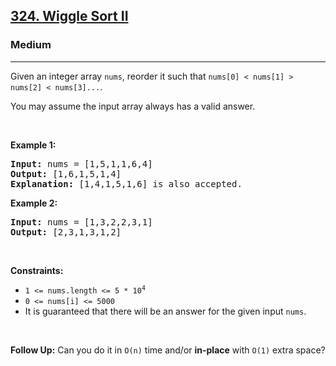<h2><a href="https://leetcode.com/problems/wiggle-sort-ii/">324. Wiggle Sort II</a></h2><h3>Medium</h3><hr><div><p>Given an integer array <code>nums</code>, reorder it such that <code>nums[0] &lt; nums[1] &gt; nums[2] &lt; nums[3]...</code>.</p>

<p>You may assume the input array always has a valid answer.</p>

<p>&nbsp;</p>
<p><strong class="example">Example 1:</strong></p>

<pre><strong>Input:</strong> nums = [1,5,1,1,6,4]
<strong>Output:</strong> [1,6,1,5,1,4]
<strong>Explanation:</strong> [1,4,1,5,1,6] is also accepted.
</pre>

<p><strong class="example">Example 2:</strong></p>

<pre><strong>Input:</strong> nums = [1,3,2,2,3,1]
<strong>Output:</strong> [2,3,1,3,1,2]
</pre>

<p>&nbsp;</p>
<p><strong>Constraints:</strong></p>

<ul>
	<li><code>1 &lt;= nums.length &lt;= 5 * 10<sup style="">4</sup></code></li>
	<li><code>0 &lt;= nums[i] &lt;= 5000</code></li>
	<li>It is guaranteed that there will be an answer for the given input <code>nums</code>.</li>
</ul>

<p>&nbsp;</p>
<strong>Follow Up:</strong> Can you do it in <code>O(n)</code> time and/or <strong>in-place</strong> with <code>O(1)</code> extra space?</div>